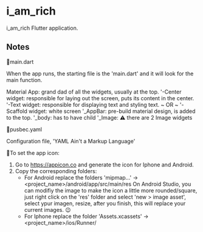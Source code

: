 # i_am_rich

i_am_rich Flutter application.

## Notes

📄main.dart

When the app runs, the starting file is the 'main.dart' and it will look for the main function.

Material App: grand dad of all the widgets, usually at the top.
    '-Center widget: responsible for laying out the screen, puts its content in the center.
        '-Text widget: responsible for displaying text and styling text.
    ~ OR ~
    '-Scaffold widget: white screen
        '_AppBar: pre-build material design, is added to the top.
        '_body: has to have child
            '_Image: ⚠️ there are 2 Image widgets

📄pusbec.yaml

Configuration file, 'YAML Ain't a Markup Language'

📱To set the app icon:
1. Go to https://appicon.co and generate the icon for Iphone and Android.
2. Copy the corresponding folders:
    - For Android replace the folders 'mipmap...' -> <project_name>/android/app/src/main/res
        On Android Studio, you can modifiy the image to make the icon a little more rounded/square, just right click on the 'res' folder and select 'new > image asset', select ypur imagen, resize, after you finish, this will replace your current images. 😉
    - For Iphone replace the folder 'Assets.xcassets' -> <project_name>/ios/Runner/
